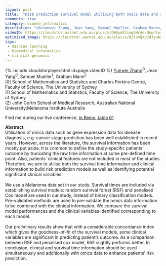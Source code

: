 ```yaml
---
layout: post
title:  "Risk prediction survival model utilising both omics data and clinical data "
comments: true
category: biomed_informatics
description: "<b>Yunwei Zhang, Jean Yang, Samuel Mueller, Graham Mann</b><br/>Utilisation of omics data such as gene expression ..."
videoID: https://cloudstor.aarnet.edu.au/plus/s/OW4ymDlioqUHrAe/download
optimized_image: https://cloudstor.aarnet.edu.au/plus/s/8ZlSXQXpJd3guAx/download
tags:
 - machine learning
 - biomedical informatics
 - clinical genomics
---
```

{% include cloudstorplayer.html id=page.videoID %}
<u>Yunwei Zhang</u><sup>0</sup>, Jean Yang<sup>0</sup>, Samuel Mueller<sup>1</sup>, Graham Mann<sup>2</sup><br/>
\(0\) School of Mathematics and Statistics and Charles Perkins Centre, Faculty of Science, The University of Sydney<br/>
\(1\) School of Mathematics and Statistics, Faculty of Science, The University of Sydney<br/>
\(2\) John Curtin School of Medical Research, Australian National University;Melanoma Institute Australia

Find me during our live conference, [in Remo, table 61](https://remo.co)

<b>Abstract</b><br/>
Utilisation of omics data such as gene expression data for disease diagnosis, e.g. cancer stage prediction has been well established in recent years. However, across the literature, the survival information has been mostly put aside. It is common to define the study-specific patients’ outcome by truncating the raw time information at some pre-defined time point. Also, patients’ clinical features are not included in most of the studies. Therefore, we aim to utilise both the survival time information and clinical information to build risk prediction models as well as identifying potential significant clinical variables. <br/><br/>We use a Melanoma data set in our study. Survival times are included via establishing survival models: random survival forest \(RSF\) and penalised Cox model are used in our study, instead of binary classification models. Pre-validated methods are used to pre-validate the omics data information to be combined with the clinical information. We compare the survival model performances and the clinical variables identified corresponding to each model. <br/><br/>Our preliminary results show that with a considerable concordance index which gives the goodness-of-fit of the survival models, some clinical variables are significant in predicting patient’s outcome. As a comparison between RSF and penalised cox model, RSF slightly performs better. In conclusion, clinical and survival time information should be used simultaneously and additionally with omics data to enhance patients’ risk prediction. <br/>
